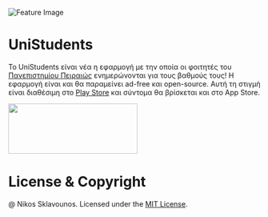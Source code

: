 ![Feature Image](https://user-images.githubusercontent.com/25327910/66042750-04967d00-e526-11e9-818f-c602576b128a.png)

# UniStudents

Το UniStudents είναι νέα η εφαρμογή με την οποία οι φοιτητές του [Πανεπιστημίου Πειραιώς](https://www.unipi.gr/unipi/el/) ενημερώνονται για τους βαθμούς τους! Η εφαρμογή είναι και θα παραμείνει ad-free και open-source. Αυτή τη στιγμή είναι διαθέσιμη στο [Play Store](https://play.google.com/store) και σύντομα θα βρίσκεται και στο App Store.

<a href="https://play.google.com/store"><img src="https://user-images.githubusercontent.com/25327910/66043476-ec276200-e527-11e9-95a4-bf76bbced9ab.png" width="258" height="100"></a>

# License & Copyright

@ Nikos Sklavounos. Licensed under the [MIT License](LICENSE).
